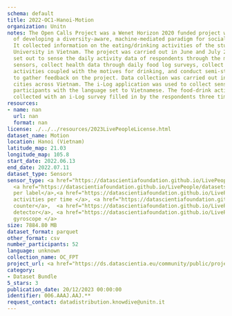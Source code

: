 ```yaml
---
schema: default
title: 2022-OC1-Hanoi-Motion
organization: Unitn
notes: The Open Calls Project was a Wenet Horizon 2020 funded project with the goal
  of developing a diversity-aware, machine-mediated paradigm for social interactions.
  It collected information on the eating/drinking activities of the students of FPT
  University in Vietnam. The project was carried out in June and July 2022. The project
  set out to sense the daily activity data of respondents through the mobile phone
  sensors, collect health data through daily food log surveys, collect alcohol-drinking
  activities coupled with the motives for drinking, and conduct semi-structured surveys
  to gather feedback on the project. Data collection was carried out in three big
  cities across Vietnam. The i-Log application was used to collect sensor data from
  participants with the language set to Vietnamese. The food-drink activities were
  collected with an i-Log survey filled in by the respondents three times a day.
resources:
- name: nan
  url: nan
  format: nan
license: ./../../resources/2023LivePeopleLicense.html
dataset_name: Motion
location: Hanoi (Vietnam)
latitude_map: 21.03
longitude_map: 105.8
start_date: 2022.06.13
end_date: 2022.07.11
dataset_type: Sensors
sensor_type: <a href="https://datascientiafoundation.github.io/LivePeople/datasets/2022-OC1-Hanoi-Accelerometer%20Event/">accelerometer</a>,
  <a href="https://datascientiafoundation.github.io/LivePeople/datasets/2022-OC1-Hanoi-Activities%20Per%20Label/">activities
  per label</a>,<a href="https://datascientiafoundation.github.io/LivePeople/datasets/2022-OC1-Hanoi-Activities%20Per%20Time/">
  activities per time </a>, <a href="https://datascientiafoundation.github.io/LivePeople/datasets/2022-OC1-Hanoi-Step%20Counter%20Event/">step
  counter</a>,  <a href="https://datascientiafoundation.github.io/LivePeople/datasets/2022-OC1-Hanoi-Step%20Detector%20Event/">step
  detector</a>, <a href="https://datascientiafoundation.github.io/LivePeople/datasets/2022-OC1-Hanoi-Gyroscope%20Event/">
  gyroscope </a>
size: 7884.80 MB
dataset_format: parquet
other_format: csv
number_participants: 52
language: unknown
collection_name: OC_FPT
project_url: <a href="https://ds.datascientia.eu/community/public/projects/3b975830-9ecc-4127-855b-f88b8b5fe2ca">https://ds.datascientia.eu/community/public/projects/3b975830-9ecc-4127-855b-f88b8b5fe2ca</a>
category:
- Dataset Bundle
5_stars: 3
publication_date: 20/12/2023 00:00:00
identifier: 006.AAAJ.AAJ.**
request_contact: datadistribution.knowdive@unitn.it
---
```


